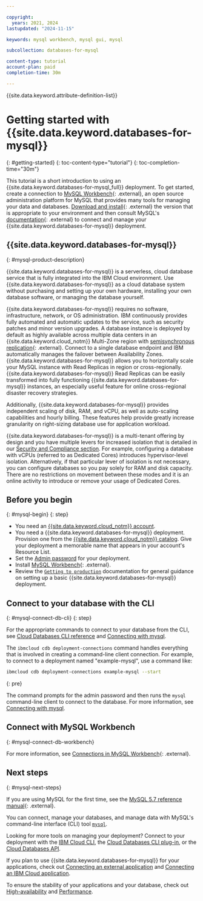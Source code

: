 ```yaml
---

copyright:
  years: 2021, 2024
lastupdated: "2024-11-15"

keywords: mysql workbench, mysql gui, mysql

subcollection: databases-for-mysql

content-type: tutorial
account-plan: paid
completion-time: 30m

---
```


{{site.data.keyword.attribute-definition-list}}

# Getting started with {{site.data.keyword.databases-for-mysql}}
{: #getting-started}
{: toc-content-type="tutorial"}
{: toc-completion-time="30m"}

This tutorial is a short introduction to using an {{site.data.keyword.databases-for-mysql_full}} deployment. To get started, create a connection to [MySQL Workbench](https://www.mysql.com/products/workbench/){: .external}, an open source administration platform for MySQL that provides many tools for managing your data and databases. [Download and install](https://dev.mysql.com/downloads/workbench/){: .external} the version that is appropriate to your environment and then consult MySQL's [documentation](https://dev.mysql.com/doc/workbench/en/wb-mysql-connections.html){: .external} to connect and manage your {{site.data.keyword.databases-for-mysql}} deployment.


## {{site.data.keyword.databases-for-mysql}}
{: #mysql-product-description}

{{site.data.keyword.databases-for-mysql}} is a serverless, cloud database service that is fully integrated into the IBM Cloud environment. Use {{site.data.keyword.databases-for-mysql}} as a cloud database system without purchasing and setting up your own hardware, installing your own database software, or managing the database yourself.

{{site.data.keyword.databases-for-mysql}} requires no software, infrastructure, network, or OS administration. IBM continuously provides fully automated and automatic updates to the service, such as security patches and minor version upgrades. A database instance is deployed by default as highly available across multiple data centers in an {{site.data.keyword.cloud_notm}} Multi-Zone region with [semisynchronous replication](https://dev.mysql.com/doc/mysql-replication-excerpt/8.0/en/replication-semisync.html){: .external}. Connect to a single database endpoint and IBM automatically manages the failover between Availability Zones. {{site.data.keyword.databases-for-mysql}} allows you to horizontally scale your MySQL instance with Read Replicas in region or cross-regionally. {{site.data.keyword.databases-for-mysql}} Read Replicas can be easily transformed into fully functioning {{site.data.keyword.databases-for-mysql}} instances, an especially useful feature for online cross-regional disaster recovery strategies.

Additionally, {{site.data.keyword.databases-for-mysql}} provides independent scaling of disk, RAM, and vCPU, as well as auto-scaling capabilities and hourly billing. These features help provide greatly increase granularity on right-sizing database use for application workload.

{{site.data.keyword.databases-for-mysql}} is a multi-tenant offering by design and you have multiple levers for increased isolation that is detailed in our [Security and Compliance section](/docs/cloud-databases?topic=cloud-databases-manage-security-compliance). For example, configuring a database with vCPUs (referred to as Dedicated Cores) introduces hypervisor-level isolation. Alternatively, if that particular lever of isolation is not necessary, you can configure databases so you pay solely for RAM and disk capacity. There are no restrictions on movement between these modes and it is an online activity to introduce or remove your usage of Dedicated Cores.

## Before you begin
{: #mysql-begin}
{: step}

- You need an [{{site.data.keyword.cloud_notm}} account](https://cloud.ibm.com/registration).
- You need a {{site.data.keyword.databases-for-mysql}} deployment. Provision one from the [{{site.data.keyword.cloud_notm}} catalog](https://cloud.ibm.com/catalog/services/databases-for-mysql). Give your deployment a memorable name that appears in your account's Resource List.
- Set the [Admin password](/docs/databases-for-mysql?topic=databases-for-mysql-user-management&interface=ui#user-management-set-admin-password-ui) for your deployment.
- Install [MySQL Workbench](https://dev.mysql.com/downloads/workbench/){: .external}.
- Review the [`Getting to production`](/docs/cloud-databases?topic=cloud-databases-best-practices) documentation for general guidance on setting up a basic {{site.data.keyword.databases-for-mysql}} deployment.

## Connect to your database with the CLI
{: #mysql-connect-db-cli}
{: step}

For the appropriate commands to connect to your database from the CLI, see [Cloud Databases CLI reference](https://cloud.ibm.com/docs/databases-cli-plugin?topic=databases-cli-plugin-cdb-reference) and [Connecting with mysql](/docs/databases-for-mysql?topic=databases-for-mysql-connecting-mysql).

The `ibmcloud cdb deployment-connections` command handles everything that is involved in creating a command-line client connection. For example, to connect to a deployment named "example-mysql", use a command like:

```sh
ibmcloud cdb deployment-connections example-mysql --start
```
{: pre}

The command prompts for the admin password and then runs the `mysql` command-line client to connect to the database. For more information, see [Connecting with mysql](/docs/databases-for-mysql?topic=databases-for-mysql-connecting-mysql).

## Connect with MySQL Workbench
{: #mysql-connect-db-workbench}

For more information, see [Connections in MySQL Workbench](https://dev.mysql.com/doc/workbench/en/wb-mysql-connections.html){: .external}.

## Next steps
{: #mysql-next-steps}

If you are using MySQL for the first time, see the [MySQL 5.7 reference manual](https://dev.mysql.com/doc/refman/5.7/en/){: .external}. 

You can connect, manage your databases, and manage data with MySQL's command-line interface (CLI) tool [`mysql`](/docs/databases-for-mysql?topic=databases-for-mysql-connecting-mysql).

Looking for more tools on managing your deployment? Connect to your deployment with the [IBM Cloud CLI](/docs/cli?topic=cli-install-ibmcloud-cli), the [Cloud Databases CLI plug-in](/docs/databases-cli-plugin?topic=databases-cli-plugin-cdb-reference), or the [Cloud Databases API](https://cloud.ibm.com/apidocs/cloud-databases-api).

If you plan to use {{site.data.keyword.databases-for-mysql}} for your applications, check out [Connecting an external application](/docs/databases-for-mysql?topic=databases-for-mysql-external-app) and [Connecting an IBM Cloud application](/docs/databases-for-mysql?topic=databases-for-mysql-ibmcloud-app).

To ensure the stability of your applications and your database, check out [High-availability](/docs/databases-for-mysql?topic=cloud-databases-ha-dr) and [Performance](/docs/databases-for-mysql?topic=databases-for-mysql-performance).
